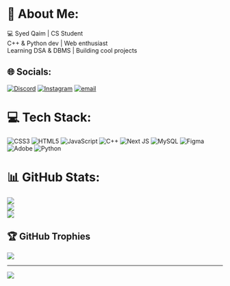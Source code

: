 # 💫 About Me:
💻 Syed Qaim | CS Student<br>C++ & Python dev | Web enthusiast<br>Learning DSA & DBMS | Building cool projects


## 🌐 Socials:
[![Discord](https://img.shields.io/badge/Discord-%237289DA.svg?logo=discord&logoColor=white)](https://discord.gg/mh_qaim2809) [![Instagram](https://img.shields.io/badge/Instagram-%23E4405F.svg?logo=Instagram&logoColor=white)](https://instagram.com/qaim._.x) [![email](https://img.shields.io/badge/Email-D14836?logo=gmail&logoColor=white)](mailto:Mh.qaim69@gmail.com) 

# 💻 Tech Stack:
![CSS3](https://img.shields.io/badge/css3-%231572B6.svg?style=for-the-badge&logo=css3&logoColor=white) ![HTML5](https://img.shields.io/badge/html5-%23E34F26.svg?style=for-the-badge&logo=html5&logoColor=white) ![JavaScript](https://img.shields.io/badge/javascript-%23323330.svg?style=for-the-badge&logo=javascript&logoColor=%23F7DF1E) ![C++](https://img.shields.io/badge/c++-%2300599C.svg?style=for-the-badge&logo=c%2B%2B&logoColor=white) ![Next JS](https://img.shields.io/badge/Next-black?style=for-the-badge&logo=next.js&logoColor=white) ![MySQL](https://img.shields.io/badge/mysql-4479A1.svg?style=for-the-badge&logo=mysql&logoColor=white) ![Figma](https://img.shields.io/badge/figma-%23F24E1E.svg?style=for-the-badge&logo=figma&logoColor=white) ![Adobe](https://img.shields.io/badge/adobe-%23FF0000.svg?style=for-the-badge&logo=adobe&logoColor=white) ![Python](https://img.shields.io/badge/python-3670A0?style=for-the-badge&logo=python&logoColor=ffdd54)
# 📊 GitHub Stats:
![](https://github-readme-stats.vercel.app/api?username=MQaim47&theme=transparent&hide_border=false&include_all_commits=false&count_private=false)<br/>
![](https://nirzak-streak-stats.vercel.app/?user=MQaim47&theme=transparent&hide_border=false)<br/>
![](https://github-readme-stats.vercel.app/api/top-langs/?username=MQaim47&theme=transparent&hide_border=false&include_all_commits=false&count_private=false&layout=compact)

## 🏆 GitHub Trophies
![](https://github-profile-trophy.vercel.app/?username=MQaim47&theme=radical&no-frame=false&no-bg=true&margin-w=4)

---
[![](https://visitcount.itsvg.in/api?id=MQaim47&icon=0&color=0)](https://visitcount.itsvg.in)

<!-- Proudly created with GPRM ( https://gprm.itsvg.in ) -->
